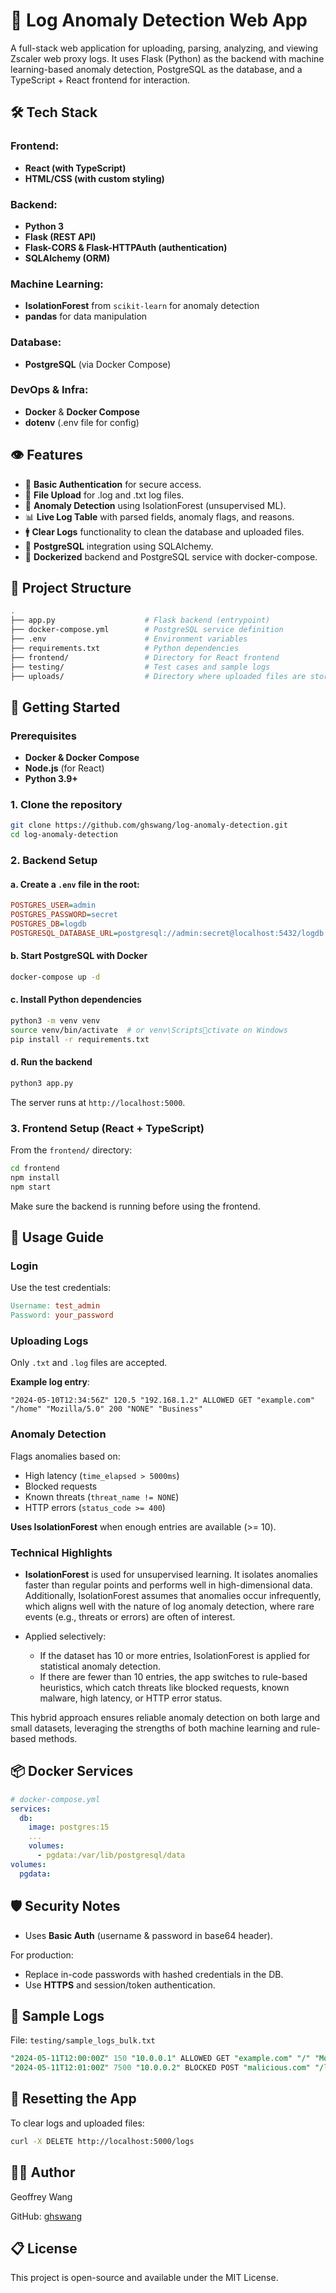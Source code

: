 
# 🔐 Log Anomaly Detection Web App

A full-stack web application for uploading, parsing, analyzing, and viewing Zscaler web proxy logs. It uses Flask (Python) as the backend with machine learning-based anomaly detection, PostgreSQL as the database, and a TypeScript + React frontend for interaction.

## 🛠️ Tech Stack

### Frontend:
- **React (with TypeScript)**
- **HTML/CSS (with custom styling)**

### Backend:
- **Python 3**
- **Flask (REST API)**
- **Flask-CORS & Flask-HTTPAuth (authentication)**
- **SQLAlchemy (ORM)**

### Machine Learning:
- **IsolationForest** from `scikit-learn` for anomaly detection
- **pandas** for data manipulation

### Database:
- **PostgreSQL** (via Docker Compose)

### DevOps & Infra:
- **Docker** & **Docker Compose**
- **dotenv** (.env file for config)

## 👁️ Features

- 🔐 **Basic Authentication** for secure access.
- 📄 **File Upload** for .log and .txt log files.
- 🧠 **Anomaly Detection** using IsolationForest (unsupervised ML).
- 📊 **Live Log Table** with parsed fields, anomaly flags, and reasons.
- 🚹 **Clear Logs** functionality to clean the database and uploaded files.
- 🐘 **PostgreSQL** integration using SQLAlchemy.
- 🐳 **Dockerized** backend and PostgreSQL service with docker-compose.

## 📂 Project Structure

```bash
.
├── app.py                    # Flask backend (entrypoint)
├── docker-compose.yml        # PostgreSQL service definition
├── .env                      # Environment variables
├── requirements.txt          # Python dependencies
├── frontend/                 # Directory for React frontend
├── testing/                  # Test cases and sample logs
├── uploads/                  # Directory where uploaded files are stored
```

## 🚀 Getting Started

### Prerequisites
- **Docker & Docker Compose**
- **Node.js** (for React)
- **Python 3.9+**

### 1. Clone the repository

```bash
git clone https://github.com/ghswang/log-anomaly-detection.git
cd log-anomaly-detection
```

### 2. Backend Setup

#### a. Create a `.env` file in the root:

```ini
POSTGRES_USER=admin
POSTGRES_PASSWORD=secret
POSTGRES_DB=logdb
POSTGRESQL_DATABASE_URL=postgresql://admin:secret@localhost:5432/logdb
```

#### b. Start PostgreSQL with Docker

```bash
docker-compose up -d
```

#### c. Install Python dependencies

```bash
python3 -m venv venv
source venv/bin/activate  # or venv\Scriptsctivate on Windows
pip install -r requirements.txt
```

#### d. Run the backend

```bash
python3 app.py
```

The server runs at `http://localhost:5000`.

### 3. Frontend Setup (React + TypeScript)

From the `frontend/` directory:

```bash
cd frontend
npm install
npm start
```

Make sure the backend is running before using the frontend.

## 📅 Usage Guide

### Login

Use the test credentials:

```makefile
Username: test_admin
Password: your_password
```

### Uploading Logs

Only `.txt` and `.log` files are accepted.

**Example log entry**:

```log
"2024-05-10T12:34:56Z" 120.5 "192.168.1.2" ALLOWED GET "example.com" "/home" "Mozilla/5.0" 200 "NONE" "Business"
```

### Anomaly Detection

Flags anomalies based on:

- High latency (`time_elapsed > 5000ms`)
- Blocked requests
- Known threats (`threat_name != NONE`)
- HTTP errors (`status_code >= 400`)

**Uses IsolationForest** when enough entries are available (>= 10).

### Technical Highlights

- **IsolationForest** is used for unsupervised learning. It isolates anomalies faster than regular points and performs well in high-dimensional data. Additionally, IsolationForest assumes that anomalies occur infrequently, which aligns well with the nature of log anomaly detection, where rare events (e.g., threats or errors) are often of interest.
  
- Applied selectively:
  - If the dataset has 10 or more entries, IsolationForest is applied for statistical anomaly detection.
  - If there are fewer than 10 entries, the app switches to rule-based heuristics, which catch threats like blocked requests, known malware, high latency, or HTTP error status.

This hybrid approach ensures reliable anomaly detection on both large and small datasets, leveraging the strengths of both machine learning and rule-based methods.

## 📦 Docker Services

```yaml
# docker-compose.yml
services:
  db:
    image: postgres:15
    ...
    volumes:
      - pgdata:/var/lib/postgresql/data
volumes:
  pgdata:
```

## 🛡️ Security Notes

- Uses **Basic Auth** (username & password in base64 header).
  
For production:
- Replace in-code passwords with hashed credentials in the DB.
- Use **HTTPS** and session/token authentication.

## 📖 Sample Logs

File: `testing/sample_logs_bulk.txt`

```sql
"2024-05-11T12:00:00Z" 150 "10.0.0.1" ALLOWED GET "example.com" "/" "Mozilla/5.0" 200 "NONE" "Business"
"2024-05-11T12:01:00Z" 7500 "10.0.0.2" BLOCKED POST "malicious.com" "/login" "Mozilla/5.0" 403 "MALWARE" "Security"
```

## 📃 Resetting the App

To clear logs and uploaded files:

```bash
curl -X DELETE http://localhost:5000/logs
```

## 👨‍💻 Author

Geoffrey Wang

GitHub: [ghswang](https://github.com/ghswang/log-anomaly-detection)

## 📋 License

This project is open-source and available under the MIT License.
